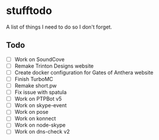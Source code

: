 # stufftodo

A list of things I need to do so I don't forget.

## Todo

- [ ] Work on SoundCove
- [ ] Remake Trinton Designs website
- [ ] Create docker configuration for Gates of Anthera website
- [ ] Finish TurboMC
- [ ] Remake short.pw
- [ ] Fix issue with spatula
- [ ] Work on PTPBot v5
- [ ] Work on skype-event
- [ ] Work on pose
- [ ] Work on konnect
- [ ] Work on node-skype
- [ ] Work on dns-check v2
